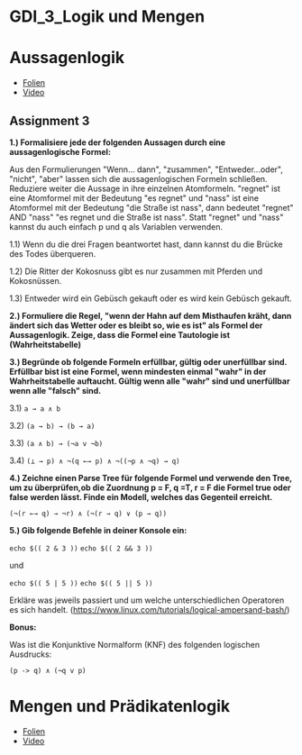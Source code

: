 # GDI_3_Logik und Mengen

# Aussagenlogik

* [Folien](https://docs.google.com/presentation/d/1dujrq3RTFDCgTUwCNwAacjZK6SfUYasNXWxUyLktdnY/edit?usp=sharing)
* [Video](https://youtu.be/2vfaQLVStmU)

## Assignment 3

**1.) Formalisiere jede der folgenden Aussagen durch eine aussagenlogische Formel:**

Aus den Formulierungen "Wenn... dann", "zusammen", "Entweder...oder", "nicht", "aber" lassen sich die aussagenlogischen Formeln schließen.
Reduziere weiter die Aussage in ihre einzelnen Atomformeln. 
"regnet" ist eine Atomformel mit der Bedeutung "es regnet" und "nass" ist eine Atomformel mit der Bedeutung "die Straße ist nass", dann bedeutet "regnet" AND "nass" "es regnet und die Straße ist nass". 
Statt "regnet" und "nass" kannst du auch einfach p und q als Variablen verwenden.

  1.1) Wenn du die drei Fragen beantwortet hast, dann kannst du die Brücke des Todes überqueren.

  1.2) Die Ritter der Kokosnuss gibt es nur zusammen mit Pferden und Kokosnüssen.

  1.3) Entweder wird ein Gebüsch gekauft oder es wird kein Gebüsch gekauft.

**2.) Formuliere die Regel, "wenn der Hahn auf dem Misthaufen kräht, dann ändert sich
das Wetter oder es bleibt so, wie es ist" als Formel der Aussagenlogik. Zeige, dass die
Formel eine Tautologie ist (Wahrheitstabelle)**

**3.) Begründe ob folgende Formeln erfüllbar, gültig oder unerfüllbar sind.
Erfüllbar bist ist eine Formel, wenn mindesten einmal "wahr" in der Wahrheitstabelle auftaucht.
Gültig wenn alle "wahr" sind und unerfüllbar wenn alle "falsch" sind.**

  3.1)  `a → a ∧ b`

  3.2) `(a → b) → (b → a)`

  3.3) `(a ∧ b) → (¬a v ¬b)`

  3.4) `(⊥ → p) ∧ ¬(q ←→ p) ∧ ¬((¬p ∧ ¬q) → q)`

**4.) Zeichne einen Parse Tree für folgende Formel und verwende den Tree, um zu überprüfen,ob die Zuordnung p = F, q =T, r = F die Formel true oder false werden lässt. Finde
ein Modell, welches das Gegenteil erreicht.**

`(¬(r ←→ q) → ¬r) ∧ (¬(r → q) ∨ (p → q))`

**5.) Gib folgende Befehle in deiner Konsole ein:**

  `echo $(( 2 & 3 ))`
  `echo $(( 2 && 3 ))`

und

  `echo $(( 5 | 5 ))`
  `echo $(( 5 || 5 ))`

Erkläre was jeweils passiert und um welche unterschiedlichen Operatoren es sich handelt.
(https://www.linux.com/tutorials/logical-ampersand-bash/)

**Bonus:**

Was ist die Konjunktive Normalform (KNF) des folgenden logischen Ausdrucks:

`(p -> q) ∧ (¬q v p)`

# Mengen und Prädikatenlogik

* [Folien](https://docs.google.com/presentation/d/19b51V9_RjuJAN9ogYhZnPZVNFqUhMPqgbDJviZoaoDk/edit?usp=sharing)
* [Video](https://youtu.be/zs8ZHLRPZhI)

